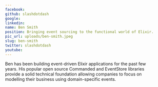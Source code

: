 ```yaml
---
facebook: 
github: slashdotdash
google: 
linkedin: 
name: Ben Smith
position: Bringing event sourcing to the functional world of Elixir.
pic_url: uploads/ben-smith.jpeg
slug: ben-smith
twitter: slashdotdash
youtube: 
---
```

<p>Ben has been building event-driven Elixir applications for the past few years. His popular open source Commanded and EventStore libraries provide a solid technical foundation allowing companies to focus on modelling their business using domain-specific events.</p>

<p>&nbsp;</p>
